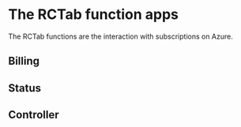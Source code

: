 # The RCTab function apps

The RCTab functions are the interaction with subscriptions on Azure.

## Billing

## Status

## Controller